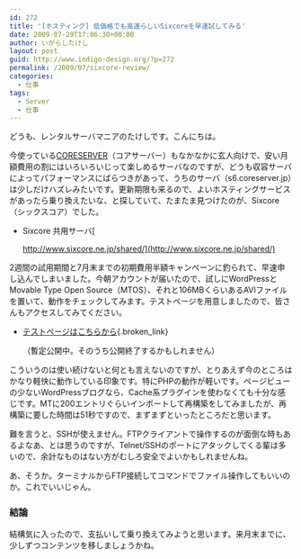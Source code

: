 ```yaml
---
id: 272
title: '[ホスティング] 低価格でも高速らしいSixcoreを早速試してみる'
date: 2009-07-29T17:06:30+00:00
author: いがらしたけし
layout: post
guid: http://www.indigo-design.org/?p=272
permalink: /2009/07/sixcore-review/
categories:
  - 仕事
tags:
  - Server
  - 仕事
---
```

どうも、レンタルサーバマニアのたけしです。こんにちは。

今使っている[CORESERVER](http://coreserver.jp/)（コアサーバー）もなかなかに玄人向けで、安い月額費用の割にはいろいろいじって楽しめるサーバなのですが、どうも収容サーバによってパフォーマンスにばらつきがあって、うちのサーバ（s6.coreserver.jp）は少しだけハズレみたいです。更新期限も来るので、よいホスティングサービスがあったら乗り換えたいな、と探していて、たまたま見つけたのが、Sixcore（シックスコア）でした。
  
<!--more-->

  * Sixcore 共用サーバ[
  
    http://www.sixcore.ne.jp/shared/](http://www.sixcore.ne.jp/shared/)

2週間の試用期間と7月末までの初期費用半額キャンペーンに釣られて、早速申し込んでしまいました。今朝アカウントが届いたので、試しにWordPressとMovable Type Open Source（MTOS）、それと106MBくらいあるAVIファイルを置いて、動作をチェックしてみます。テストページを用意しましたので、皆さんもアクセスしてみてください。

  * [テストページはこちらから](http://indigo.sixcore.jp/test.html){.broken_link}
  
    （暫定公開中。そのうち公開終了するかもしれません）

こういうのは使い続けないと何とも言えないのですが、とりあえず今のところはかなり軽快に動作している印象です。特にPHPの動作が軽いです。ページビューの少ないWordPressブログなら、Cache系プラグインを使わなくても十分な感じです。MTに200エントリぐらいインポートして再構築をしてみましたが、再構築に要した時間は51秒ですので、まずまずといったところだと思います。

難を言うと、SSHが使えません。FTPクライアントで操作するのが面倒な時もあるよなあ、とは思うのですが、Telnet/SSHのポートにアタックしてくる輩は多いので、余計なものはない方がむしろ安全でよいかもしれませんね。

あ、そうか。ターミナルからFTP接続してコマンドでファイル操作してもいいのか。これでいいじゃん。

### 結論

結構気に入ったので、支払いして乗り換えてみようと思います。来月末までに、少しずつコンテンツを移しましょうかね。
